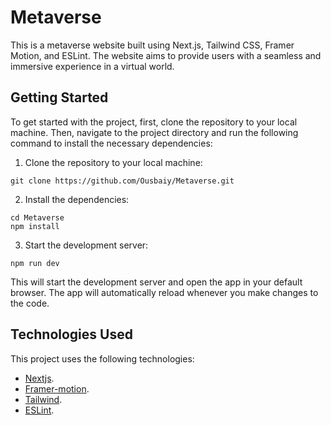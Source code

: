 
# Metaverse 

This is a metaverse website built using Next.js, Tailwind CSS, Framer Motion, and ESLint. The website aims to provide users with a seamless and immersive experience in a virtual world.

## Getting Started
To get started with the project, first, clone the repository to your local machine. Then, navigate to the project directory and run the following command to install the necessary dependencies:

1. Clone the repository to your local machine:

```
git clone https://github.com/Ousbaiy/Metaverse.git
```
2. Install the dependencies:

```
cd Metaverse
npm install
```
3. Start the development server:

```
npm run dev
```
This will start the development server and open the app in your default browser. The app will automatically reload whenever you make changes to the code.


## Technologies Used

This project uses the following technologies:

- [Nextjs](https://nextjs.org/).
- [Framer-motion](https://www.framer.com/motion/).
- [Tailwind](https://tailwindcss.com/).
- [ESLint](https://eslint.org/).





